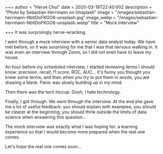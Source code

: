 +++
author = "Hervé Choi"
date = 2020-03-19T22:40:00Z
description = "Photo by Sebastian Herrmann on Unsplash"
image = "/images/sebastian-herrmann-NbtIDoFKGO8-unsplash.jpg"
image_webp = "/images/sebastian-herrmann-NbtIDoFKGO8-unsplash.webp"
title = "Mock Interview"

+++
It was surprisingly nerve-wracking.

I went through a mock interview with a senior data analyst today. We have met before, so it was surprising for me that I was that nervous walking in. It was even an interview through Zoom, so I did not even have to leave my house.

An hour before my scheduled interview, I started reviewing terms I should know: precision, recall, f1 score, ROC, AUC... it's funny you thought you knew some terms, and then when you try to put them in words, you are drawing a blank. Panic was slowly building up in my mind.

Then there was the tech hiccup. Gosh, I hate technology.

Finally, I got through. We went through the interview. At the end she gave me a lot of useful feedback: you should explain with examples, you should be clearer at the beginning, you should think outside the limits of data science when answering this question...

The mock interview was exactly what I was hoping for: a learning experience so that I would become more prepared when the real one comes.

Let's hope the real one comes soon...
